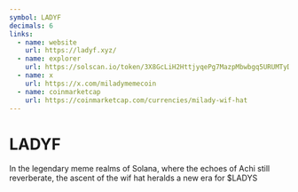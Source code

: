 ```yaml
---
symbol: LADYF
decimals: 6
links:
  - name: website
    url: https://ladyf.xyz/
  - name: explorer
    url: https://solscan.io/token/3X8GcLiH2HttjyqePg7MazpMbwbgq5URUMTyDz5tkmdE
  - name: x
    url: https://x.com/miladymemecoin
  - name: coinmarketcap
    url: https://coinmarketcap.com/currencies/milady-wif-hat
---
```


# LADYF

In the legendary meme realms of Solana, where the echoes of Achi still reverberate, the ascent of the wif hat heralds a new era for $LADYS
